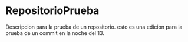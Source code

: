 # RepositorioPrueba
Descripcion para la prueba de un repositorio.
esto es una edicion para la prueba de un commit en la noche del 13.
